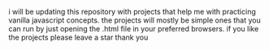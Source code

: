 i will be updating this repository with projects that help me with practicing vanilla javascript concepts.
the projects will mostly be simple ones that you  can run by just opening the .html file in your preferred browsers.
if you like the projects please leave a star
thank you
